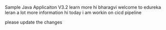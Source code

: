Sample Java Applicaiton V3.2
learn more
hi bharagvi welcome to edureka
leran a lot more information
hi today i am workin on cicd pipeline 

please update the changes

